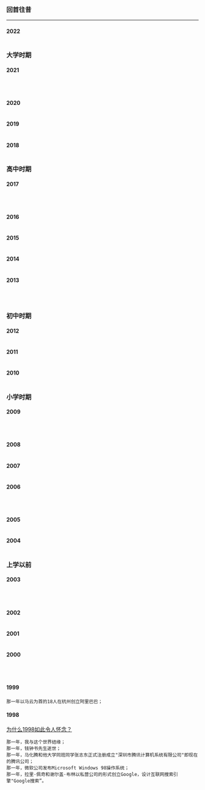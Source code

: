 ### 回首往昔
-----
#### 2022
```
```
### 大学时期
#### 2021
```
```
&ensp;
#### 2020
```
```
#### 2019
```
```
#### 2018
```
```

### 高中时期
#### 2017
```
```
&ensp;
#### 2016
```
```
#### 2015
```
```
#### 2014
```
```
#### 2013
```
```
&ensp;

### 初中时期
#### 2012
```
```
#### 2011
```
```
#### 2010
```
```

### 小学时期
#### 2009
```
```
&ensp;
#### 2008
```
```
#### 2007
```
```
#### 2006
```
```
&ensp;
#### 2005
```
```
#### 2004
```
```

### 上学以前
#### 2003
```
```
&ensp;
#### 2002
```
```
#### 2001
```
```
#### 2000
```
```
&ensp;
#### 1999
```
那一年以马云为首的18人在杭州创立阿里巴巴；
```
#### 1998
[为什么1998如此令人怀念？](https://www.zhihu.com/question/267105645/answer/400037497)
```
那一年，我与这个世界结缘；
那一年，钱钟书先生逝世；
那一年，马化腾和他大学同班同学张志东正式注册成立"深圳市腾讯计算机系统有限公司"即现在的腾讯公司；
那一年，微软公司发布Microsoft Windows 98操作系统；
那一年，拉里·佩奇和谢尔盖·布林以私营公司的形式创立Google，设计互联网搜索引擎"Google搜索”。
```
